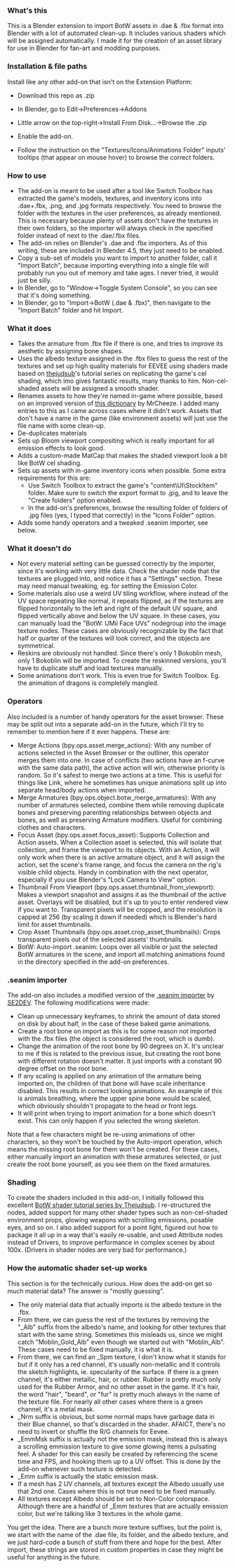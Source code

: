 ### What's this

This is a Blender extension to import BotW assets in .dae & .fbx format into Blender with a lot of automated clean-up. It includes various shaders which will be assigned automatically. I made it for the creation of an asset library for use in Blender for fan-art and modding purposes.

### Installation & file paths

Install like any other add-on that isn't on the Extension Platform:
- Download this repo as .zip
- In Blender, go to Edit->Preferences->Addons
- Little arrow on the top-right->Install From Disk...->Browse the .zip
- Enable the add-on.

- Follow the instruction on the "Textures/Icons/Animations Folder" inputs' tooltips (that appear on mouse hover) to browse the correct folders.

### How to use
- The add-on is meant to be used after a tool like Switch Toolbox has extracted the game's models, textures, and inventory icons into .dae+.fbx, .png, and .jpg formats respectively. You need to browse the folder with the textures in the user preferences, as already mentioned. This is necessary because plenty of assets don't have the textures in their own folders, so the importer will always check in the specified folder instead of next to the .dae/.fbx files.
- The add-on relies on Blender's .dae and .fbx importers. As of this writing, these are included in Blender 4.5, they just need to be enabled.
- Copy a sub-set of models you want to import to another folder, call it "Import Batch", because importing everything into a single file will probably run you out of memory and take ages. I never tried, it would just be silly.
- In Blender, go to "Window->Toggle System Console", so you can see that it's doing something.
- In Blender, go to "Import->BotW (.dae & .fbx)", then navigate to the "Import Batch" folder and hit Import.

### What it does
- Takes the armature from .fbx file if there is one, and tries to improve its aesthetic by assigning bone shapes.
- Uses the albedo texture assigned in the .fbx files to guess the rest of the textures and set up high quality materials for EEVEE using shaders made based on [thejudsub](https://www.youtube.com/watch?v=Sb3CRU2DufU)'s tutorial series on replicating the game's cel shading, which imo gives fantastic results, many thanks to him. Non-cel-shaded assets will be assigned a smooth shader.
- Renames assets to how they're named in-game where possible, based on an improved version of [this dictionary](https://github.com/MrCheeze/botw-tools/blob/master/botw_names.json) by MrCheeze. I added many entries to this as I came across cases where it didn't work. Assets that don't have a name in the game (like environment assets) will just use the file name with some clean-up.
- De-duplicates materials
- Sets up Bloom viewport compositing which is really important for all emission effects to look good.
- Adds a custom-made MatCap that makes the shaded viewport look a bit like BotW cel shading.
- Sets up assets with in-game inventory icons when possible. Some extra requirements for this are:
    - Use Switch Toolbox to extract the game's "content\UI\StockItem" folder. Make sure to switch the export format to .jpg, and to leave the "Create folders" option enabled.
    - In the add-on's preferences, browse the resulting folder of folders of .jpg files (yes, I typed that correctly) in the "Icons Folder" option.
- Adds some handy operators and a tweaked .seanim importer, see below.

### What it doesn't do
- Not every material setting can be guessed correctly by the importer, since it's working with very little data. Check the shader node that the textures are plugged into, and notice it has a "Settings" section. These may need manual tweaking, eg. for setting the Emission Color.
- Some materials also use a weird UV tiling workflow, where instead of the UV space repeating like normal, it repeats flipped, as if the textures are flipped horizontally to the left and right of the default UV square, and flipped vertically above and below the UV square. In these cases, you can manually load the "BotW: UMii Face UVs" nodegroup into the image texture nodes. These cases are obviously recognizable by the fact that half or quarter of the textures will look correct, and the objects are symmetrical.
- Reskins are obviously not handled. Since there's only 1 Bokoblin mesh, only 1 Bokoblin will be imported. To create the reskinned versions, you'll have to duplicate stuff and load textures manually.
- Some animations don't work. This is even true for Switch Toolbox. Eg. the animation of dragons is completely mangled.

### Operators
Also included is a number of handy operators for the asset browser. These may be split out into a separate add-on in the future, which I'll try to remember to mention here if it ever happens.
These are:
- Merge Actions (bpy.ops.asset.merge_actions): With any number of actions selected in the Asset Browser or the outliner, this operator merges them into one. In case of conflicts (two actions have an f-curve with the same data path), the active action will win, otherwise priority is random. So it's safest to merge two actions at a time. This is useful for things like Link, where he sometimes has unique animations split up into separate head/body actions when imported.
- Merge Armatures (bpy.ops.object.botw_merge_armatures): With any number of armatures selected, combine them while removing duplicate bones and preserving parenting relationships between objects and bones, as well as preserving Armature modifiers. Useful for combining clothes and characters.
- Focus Asset (bpy.ops.asset.focus_asset): Supports Collection and Action assets. When a Collection asset is selected, this will isolate that collection, and frame the viewport to its objects. With an Action, it will only work when there is an active armature object, and it will assign the action, set the scene's frame range, and focus the camera on the rig's visible child objects. Handy in combination with the next operator, especially if you use Blender's "Lock Camera to View" option.
- Thumbnail From Viewport (bpy.ops.asset.thumbnail_from_viewport): Makes a viewport snapshot and assigns it as the thumbnail of the active asset. Overlays will be disabled, but it's up to you to enter rendered view if you want to. Transparent pixels will be cropped, and the resolution is capped at 256 (by scaling it down if needed) which is Blender's hard limit for asset thumbnails.
- Crop Asset Thumbnails (bpy.ops.asset.crop_asset_thumbnails): Crops transparent pixels out of the selected assets' thumbnails.
- BotW: Auto-import .seanim: Loops over all visible or just the selected BotW armatures in the scene, and import all matching animations found in the directory specified in the add-on preferences.

### .seanim importer
The add-on also includes a modified version of the [.seanim importer](https://github.com/SE2Dev/io_anim_seanim) by [SE2DEV](https://github.com/SE2Dev). The following modifications were made:
- Clean up unnecessary keyframes, to shrink the amount of data stored on disk by about half, in the case of these baked game animations.
- Create a root bone on import as this is for some reason not imported with the .fbx files (the object is considered the root, which is dumb).
- Change the animation of the root bone by 90 degrees on X. It's unclear to me if this is related to the previous issue, but creating the root bone with different rotation doesn't matter. It just imports with a constant 90 degree offset on the root bone.
- If any scaling is applied on any animation of the armature being imported on, the children of that bone will have scale inheritance disabled. This results in correct looking animations. An example of this is animals breathing, where the upper spine bone would be scaled, which obviously shouldn't propagate to the head or front legs.
- It will print when trying to import animation for a bone which doesn't exist. This can only happen if you selected the wrong skeleton.

Note that a few characters might be re-using animations of other characters, so they won't be touched by the Auto-import operation, which means the missing root bone for them won't be created. For these cases, either manually import an animation with these armatures selected, or just create the root bone yourself, as you see them on the fixed armatures.

### Shading
To create the shaders included in this add-on, I initially followed this excellent [BotW shader tutorial series by Thejudsub](https://www.youtube.com/watch?v=Sb3CRU2DufU). I re-structured the nodes, added support for many other shader types such as non-cel-shaded environment props, glowing weapons with scrolling emissions, posable eyes, and so on. I also added support for a point light, figured out how to package it all up in a way that's easily re-usable, and used Attribute nodes instead of Drivers, to improve performance in complex scenes by about 100x. (Drivers in shader nodes are very bad for performance.)

### How the automatic shader set-up works

This section is for the technically curious. How does the add-on get so much material data? The answer is "mostly guessing".

- The only material data that actually imports is the albedo texture in the .fbx.
- From there, we can guess the rest of the textures by removing the "_Alb" suffix from the albedo's name, and looking for other textures that start with the same string. Sometimes this misleads us, since we might catch "Moblin_Gold_Alb" even though we started out with "Moblin_Alb". These cases need to be fixed manually, it is what it is.
- From there, we can find an _Spm texture, I don't know what it stands for but if it only has a red channel, it's usually non-metallic and it controls the sketch highlights, ie. specularity of the surface. If there is a green channel, it's either metallic, hair, or rubber. Rubber is pretty much only used for the Rubber Armor, and no other asset in the game. If it's hair, the word "hair", "beard", or "fur" is pretty much always in the name of the texture file. For nearly all other cases where there is a green channel, it's a metal mask.
- _Nrm suffix is obvious, but some normal maps have garbage data in their Blue channel, so that's discarded in the shader. AFAICT, there's no need to invert or shuffle the R/G channels for Eevee.
- _EmmMsk suffix is actually not the emission mask, instead this is always a scrolling emmission texture to give some glowing items a pulsating feel. A shader for this can easily be created by referencing the scene time and FPS, and hooking them up to a UV offset. This is done by the add-on whenever such texture is detected.
- _Emm suffix is actually the static emission mask.
- If a mesh has 2 UV channels, all textures except the Albedo usually use that 2nd one. Cases where this is not true need to be fixed manually.
- All textures except Albedo should be set to Non-Color colorspace. Although there are a handful of _Emm textures that are actually emission color, but we're talking like 3 textures in the whole game.

You get the idea. There are a bunch more texture suffixes, but the point is, we start with the name of the .dae file, its folder, and the albedo texture, and we just hard-code a bunch of stuff from there and hope for the best. After import, these strings are stored in custom properties in case they might be useful for anything in the future.